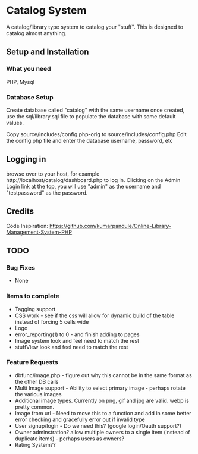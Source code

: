 
# Catalog System
A catalog/library type system to catalog your "stuff". This is designed to catalog almost anything. 

## Setup and Installation

### What you need
 PHP, Mysql

### Database Setup
Create database called "catalog" with the same username
once created, use the sql/library.sql file to populate the database with some default values.

Copy source/includes/config.php-orig to source/includes/config.php
Edit the config.php file and enter the database username, password, etc

## Logging in
browse over to your host, for example http://localhost/catalog/dashboard.php to log in. Clicking on the Admin Login link at the top, you will use "admin" as the username and "testpassword" as the password.

## Credits
Code Inspiration:
https://github.com/kumarpandule/Online-Library-Management-System-PHP


## TODO 

### Bug Fixes
- None

### Items to complete
- Tagging support
- CSS work - see if the css will allow for dynamic build of the table instead of forcing 5 cells wide
- Logo
- error_reporting(1) to 0 - and finish adding to pages
- Image system look and feel need to match the rest
- stuffView look and feel need to match the rest

### Feature Requests
- dbfunc/image.php - figure out why this cannot be in the same format as the other DB calls
- Multi Image support - Ability to select primary image - perhaps rotate the various images
- Additional image types. Currently on png, gif and jpg are valid.  webp is pretty common.
- Image from url - Need to move this to a function and add in some better error checking and gracefully error out if invalid type
- User signup/login - Do we need this? (google login/Oauth support?)
- Owner adminstration? allow multiple owners to a single item (instead of duplicate items) - perhaps users as owners?
- Rating System??